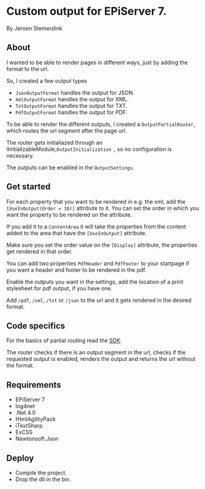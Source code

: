 ﻿# Custom output for EPiServer 7. 

By Jeroen Stemerdink

## About

I wanted to be able to render pages in different ways, just by adding the format to the url.

So, I created a few output types

* ```JsonOutputFormat``` handles the output for JSON.
* ```XmlOutputFormat``` handles the output for XML.
* ```TxtOutputFormat``` handles the output for TXT.
* ```PdfOutputFormat``` handles the output for PDF.

To be able to render the different outputs, I created a ```OutputPartialRouter```, which routes the url segment after the page url.

The router gets initialiazed through an IInitializableModule,```OutputInitialization ```, so no configuration is necessary.

The outputs can be enabled in the ```OutputSettings```.

## Get started

For each property that you want to be rendered in e.g. the xml, add the ```[UseInOutput(Order = 10)]``` attribute to it. You can set the order in which you want the property to be rendered on the attribute.

If you add it to a ```ContentArea``` it will take the properties from the content added to the area that have the ```[UseInOutput]``` attribute.

Make sure you set the order value on the ```[Display]``` attribute, the properties get rendered in that order.

You can add two properties ```PdfHeader``` and ```PdfFooter``` to your startpage if you want a header and footer to be rendered in the pdf.

Enable the outputs you want in the settings, add the location of a print stylesheet for pdf output, if you have one.

Add ```/pdf```, ```/xml```, ```/txt``` or ```/json``` to the url and it gets rendered in the desired format.

## Code specifics

For the basics of partial routing read the [SDK](http://sdkbeta.episerver.com/SDK-html-Container/?path=/SdkDocuments/CMS/7/Knowledge%20Base/Developer%20Guide/Partial%20Routing/Partial%20Routing.htm&vppRoot=/SdkDocuments//CMS/7/Knowledge%20Base/Developer%20Guide/).

The router checks if there is an output segment in the url, checks if the requested output is enabled, renders the output and returns the url without the format.

## Requirements

* EPiServer 7
* log4net
* .Net 4.0
* HtmlAgilityPack
* iTextSharp
* ExCSS
* Newtonsoft.Json

## Deploy

* Compile the project. 
* Drop the dll in the bin.

